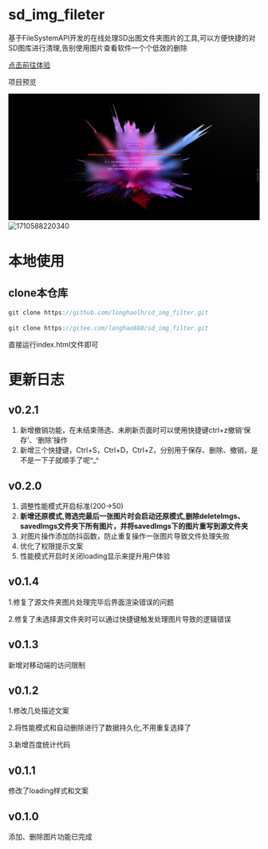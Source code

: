 # sd_img_fileter

基于FileSystemAPI开发的在线处理SD出图文件夹图片的工具,可以方便快捷的对SD图库进行清理,告别使用图片查看软件一个个低效的删除

[点击前往体验](https://longhao.tech/SDtool/)

项目预览

![1710588210022](image/README/1710588210022.png)![1710588220340](image/README/1710588220340.png)

# 本地使用

## clone本仓库

```javascript
git clone https://github.com/longhaolh/sd_img_filter.git
```

```javascript
git clone https://gitee.com/longhao888/sd_img_filter.git
```

直接运行index.html文件即可

# 更新日志

## v0.2.1

1. 新增撤销功能，在未结束筛选、未刷新页面时可以使用快捷键ctrl+z撤销‘保存’、‘删除’操作
2. 新增三个快捷键，Ctrl+S，Ctrl+D，Ctrl+Z，分别用于保存、删除、撤销，是不是一下子就顺手了呢^_^

## v0.2.0

1. 调整性能模式开启标准(200→50)
2. **新增还原模式,筛选完最后一张图片时会启动还原模式,删除deleteImgs、savedImgs文件夹下所有图片，并将savedImgs下的图片重写到源文件夹**
3. 对图片操作添加防抖函数，防止重复操作一张图片导致文件处理失败
4. 优化了权限提示文案
5. 性能模式开启时关闭loading显示来提升用户体验

## v0.1.4

1.修复了源文件夹图片处理完毕后界面渲染错误的问题

2.修复了未选择源文件夹时可以通过快捷键触发处理图片导致的逻辑错误

## v0.1.3

新增对移动端的访问限制

## v0.1.2

1.修改几处描述文案

2.将性能模式和自动删除进行了数据持久化,不用重复选择了

3.新增百度统计代码

## v0.1.1

修改了loading样式和文案

## v0.1.0

添加、删除图片功能已完成
